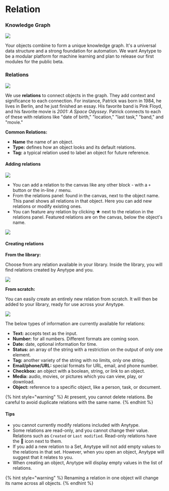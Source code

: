 # Relation

### Knowledge Graph

![](../.gitbook/assets/Screenshot%202021-09-03%20at%2017.51.50.jpg)

Your objects combine to form a unique knowledge graph. It's a universal data structure and a strong foundation for automation. We want Anytype to be a modular platform for machine learning and plan to release our first modules for the public beta.

### Relations

![](<../.gitbook/assets/Screenshot%202021-09-03%20at%2017.52.53 (1).jpg>)

We use **relations** to connect objects in the graph. They add context and significance to each connection. For instance, Patrick was born in 1984, he lives in Berlin, and he just finished an essay. His favorite band is Pink Floyd, and his favorite movie is _2001: A Space Odyssey_. Patrick connects to each of these with relations like "date of birth," "location," "last task," "band," and "movie."

**Common Relations:**

* **Name** the name of an object.
* **Type:** defines how an object looks and its default relations.
* **Tag:** a typical relation used to label an object for future reference.

#### Adding relations

![](https://t2535380.p.clickup-attachments.com/t2535380/fadfb756-e552-48a5-91ea-b378c2ceacce/CleanShot%202021-09-07%20at%2017.29.34.gif)

* You can add a relation to the canvas like any other block - with a `+` button or the in-line `/` menu.
* From the relations panel: found in the canvas, next to the object name. This panel shows all relations in that object. Here you can add new relations or modify existing ones.
* You can feature any relation by clicking ★ next to the relation in the relations panel. Featured relations are on the canvas, below the object's name.

![](https://t2535380.p.clickup-attachments.com/t2535380/93d0dc75-0563-436b-aa9c-51fc3cc81630/CleanShot%202021-09-07%20at%2017.20.12.gif)

#### Creating relations

**From the library:**

Choose from any relation available in your library. Inside the library, you will find relations created by Anytype and you.

![](https://t2535380.p.clickup-attachments.com/t2535380/049025c8-5d46-4505-a9fe-2f770e9a7839/CleanShot%202021-09-07%20at%2017.26.02.gif)

**From scratch:**

You can easily create an entirely new relation from scratch. It will then be added to your library, ready for use across your Anytype.

![](https://t2535380.p.clickup-attachments.com/t2535380/ae5a108d-ef92-4045-9711-d5b1b9bf571b/CleanShot%202021-09-07%20at%2017.34.12.gif)

The below types of information are currently available for relations:

* **Text:** accepts text as the input.
* **Number:** for all numbers. Different formats are coming soon.
* **Date:** date, optional information for time.
* **Status:** an array of the string with a restriction on the output of only one element.
* **Tag:** another variety of the string with no limits, only one string.
* **Email/phone/URL:** special formats for URL, email, and phone number.
* **Checkbox:** an object with a boolean, string, or link to an object.
* **Media:** audio, movies, or pictures which you can view, play, or download.
* **Object:** reference to a specific object, like a person, task, or document.

{% hint style="warning" %}
At present, you cannot delete relations. Be careful to avoid duplicate relations with the same name.
{% endhint %}

#### Tips

* you cannot currently modify relations included with Anytype.
* Some relations are read-only, and you cannot change their value. Relations such as `Created` or `Last modified`. Read-only relations have the  icon next to them.
* If you add a new relation to a Set, Anytype will not add empty values to the relations in that set. However, when you open an object, Anytype will suggest that it relates to you.
* When creating an object, Anytype will display empty values in the list of relations.

{% hint style="warning" %}
Renaming a relation in one object will change its name across all objects.
{% endhint %}
